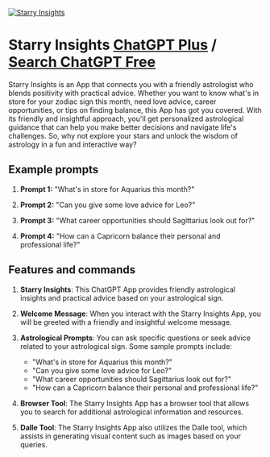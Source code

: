 
[![Starry Insights](https://files.oaiusercontent.com/file-zcFzFC2KrtssesDGrZdFSy8C?se=2123-10-19T01%3A51%3A46Z&sp=r&sv=2021-08-06&sr=b&rscc=max-age%3D31536000%2C%20immutable&rscd=attachment%3B%20filename%3Dcdb2a245-20cb-429a-b0ba-0f3ba09a06d5.png&sig=G7gvd9CkyEDnDY/EK0Bc7N9RvUpGftPx48yhlI6GqWo%3D)](https://chat.openai.com/g/g-uPjnd6AhF-starry-insights)

# Starry Insights [ChatGPT Plus](https://chat.openai.com/g/g-uPjnd6AhF-starry-insights) / [Search ChatGPT Free](https://gptcall.net/index.html#/?search=Starry%20Insights)

Starry Insights is an App that connects you with a friendly astrologist who blends positivity with practical advice. Whether you want to know what's in store for your zodiac sign this month, need love advice, career opportunities, or tips on finding balance, this App has got you covered. With its friendly and insightful approach, you'll get personalized astrological guidance that can help you make better decisions and navigate life's challenges. So, why not explore your stars and unlock the wisdom of astrology in a fun and interactive way?

## Example prompts

1. **Prompt 1:** "What's in store for Aquarius this month?"

2. **Prompt 2:** "Can you give some love advice for Leo?"

3. **Prompt 3:** "What career opportunities should Sagittarius look out for?"

4. **Prompt 4:** "How can a Capricorn balance their personal and professional life?"

## Features and commands

1. **Starry Insights**: This ChatGPT App provides friendly astrological insights and practical advice based on your astrological sign.

2. **Welcome Message**: When you interact with the Starry Insights App, you will be greeted with a friendly and insightful welcome message.

3. **Astrological Prompts**: You can ask specific questions or seek advice related to your astrological sign. Some sample prompts include:
   - "What's in store for Aquarius this month?"
   - "Can you give some love advice for Leo?"
   - "What career opportunities should Sagittarius look out for?"
   - "How can a Capricorn balance their personal and professional life?"

4. **Browser Tool**: The Starry Insights App has a browser tool that allows you to search for additional astrological information and resources.

5. **Dalle Tool**: The Starry Insights App also utilizes the Dalle tool, which assists in generating visual content such as images based on your queries.


